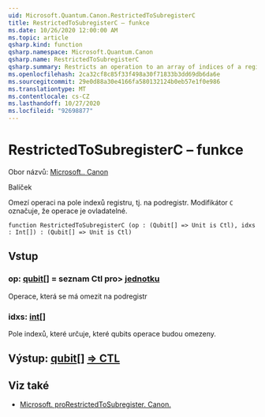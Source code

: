 ```yaml
---
uid: Microsoft.Quantum.Canon.RestrictedToSubregisterC
title: RestrictedToSubregisterC – funkce
ms.date: 10/26/2020 12:00:00 AM
ms.topic: article
qsharp.kind: function
qsharp.namespace: Microsoft.Quantum.Canon
qsharp.name: RestrictedToSubregisterC
qsharp.summary: Restricts an operation to an array of indices of a register, i.e., a subregister. The modifier `C` indicates that the operation is controllable.
ms.openlocfilehash: 2ca32cf8c85f33f498a30f71833b3dd69db6da6e
ms.sourcegitcommit: 29e0d88a30e4166fa580132124b0eb57e1f0e986
ms.translationtype: MT
ms.contentlocale: cs-CZ
ms.lasthandoff: 10/27/2020
ms.locfileid: "92698877"
---
```

# <a name="restrictedtosubregisterc-function"></a>RestrictedToSubregisterC – funkce

Obor názvů: [Microsoft.. Canon](xref:Microsoft.Quantum.Canon)

Balíček [](https://nuget.org/packages/)


Omezí operaci na pole indexů registru, tj. na podregistr.
Modifikátor `C` označuje, že operace je ovladatelné.

```qsharp
function RestrictedToSubregisterC (op : (Qubit[] => Unit is Ctl), idxs : Int[]) : (Qubit[] => Unit is Ctl)
```


## <a name="input"></a>Vstup

### <a name="op--qubit--unit-ctl"></a>op: [qubit](xref:microsoft.quantum.lang-ref.qubit)[] = seznam Ctl pro> [jednotku](xref:microsoft.quantum.lang-ref.unit)

Operace, která se má omezit na podregistr


### <a name="idxs--int"></a>idxs: [int](xref:microsoft.quantum.lang-ref.int)[]

Pole indexů, které určuje, které qubits operace budou omezeny.



## <a name="output--qubit--unit-ctl"></a>Výstup: [qubit](xref:microsoft.quantum.lang-ref.qubit)[] [=> CTL](xref:microsoft.quantum.lang-ref.unit)



## <a name="see-also"></a>Viz také

- [Microsoft. proRestrictedToSubregister. Canon.](xref:Microsoft.Quantum.Canon.RestrictedToSubregister)